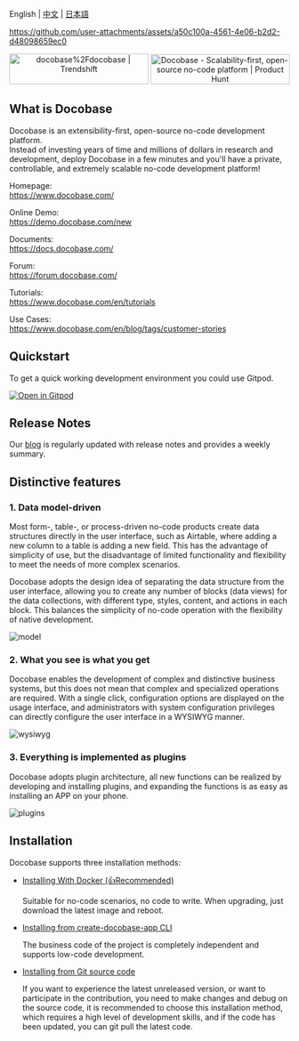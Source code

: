 English | [中文](./README.zh-CN.md) | [日本語](./README.ja-JP.md)

https://github.com/user-attachments/assets/a50c100a-4561-4e06-b2d2-d48098659ec0

<p align="center">
<a href="https://trendshift.io/repositories/4112" target="_blank"><img src="https://trendshift.io/api/badge/repositories/4112" alt="docobase%2Fdocobase | Trendshift" style="width: 250px; height: 55px;" width="250" height="55"/></a>
<a href="https://www.producthunt.com/posts/docobase?embed=true&utm_source=badge-top-post-topic-badge&utm_medium=badge&utm_souce=badge-docobase" target="_blank"><img src="https://api.producthunt.com/widgets/embed-image/v1/top-post-topic-badge.svg?post_id=456520&theme=light&period=weekly&topic_id=267" alt="Docobase - Scalability&#0045;first&#0044;&#0032;open&#0045;source&#0032;no&#0045;code&#0032;platform | Product Hunt" style="width: 250px; height: 54px;" width="250" height="54" /></a>
</p>

## What is Docobase

Docobase is an extensibility-first, open-source no-code development platform.   
Instead of investing years of time and millions of dollars in research and development, deploy Docobase in a few minutes and you'll have a private, controllable, and extremely scalable no-code development platform!

Homepage:  
https://www.docobase.com/  

Online Demo:  
https://demo.docobase.com/new

Documents:  
https://docs.docobase.com/

Forum:  
https://forum.docobase.com/

Tutorials:  
https://www.docobase.com/en/tutorials

Use Cases:  
https://www.docobase.com/en/blog/tags/customer-stories

## Quickstart

To get a quick working development environment you could use Gitpod.

[![Open in Gitpod](https://gitpod.io/button/open-in-gitpod.svg)](https://gitpod.io/#https://github.com/docobase/docobase)

## Release Notes

Our [blog](https://www.docobase.com/en/blog/timeline) is regularly updated with release notes and provides a weekly summary.

## Distinctive features

### 1. Data model-driven

Most form-, table-, or process-driven no-code products create data structures directly in the user interface, such as Airtable, where adding a new column to a table is adding a new field. This has the advantage of simplicity of use, but the disadvantage of limited functionality and flexibility to meet the needs of more complex scenarios.

Docobase adopts the design idea of separating the data structure from the user interface, allowing you to create any number of blocks (data views) for the data collections, with different type, styles, content, and actions in each block. This balances the simplicity of no-code operation with the flexibility of native development.

![model](https://static-docs.docobase.com/model.png)

### 2. What you see is what you get

Docobase enables the development of complex and distinctive business systems, but this does not mean that complex and specialized operations are required. With a single click, configuration options are displayed on the usage interface, and administrators with system configuration privileges can directly configure the user interface in a WYSIWYG manner.

![wysiwyg](https://static-docs.docobase.com/wysiwyg.gif)

### 3. Everything is implemented as plugins

Docobase adopts plugin architecture, all new functions can be realized by developing and installing plugins, and expanding the functions is as easy as installing an APP on your phone.

![plugins](https://static-docs.docobase.com/plugins.png)

## Installation

Docobase supports three installation methods:

- <a target="_blank" href="https://docs.docobase.com/welcome/getting-started/installation/docker-compose">Installing With Docker (👍Recommended)</a>

  Suitable for no-code scenarios, no code to write. When upgrading, just download the latest image and reboot.

- <a target="_blank" href="https://docs.docobase.com/welcome/getting-started/installation/create-docobase-app">Installing from create-docobase-app CLI</a>

  The business code of the project is completely independent and supports low-code development.

- <a target="_blank" href="https://docs.docobase.com/welcome/getting-started/installation/git-clone">Installing from Git source code</a>

  If you want to experience the latest unreleased version, or want to participate in the contribution, you need to make changes and debug on the source code, it is recommended to choose this installation method, which requires a high level of development skills, and if the code has been updated, you can git pull the latest code.
